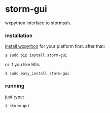 storm-gui
=========

wxpython interface to stormssh.

### installation ###

<a href="http://www.wxpython.org/download.php#stable">install wxpython</a> for your platform first. after that:

```
$ sudo pip install storm-gui
```
or if you like 90s:

```
$ sudo easy_install storm-gui
```


### running ###

just type:

```
$ storm-gui
```
